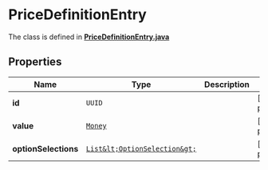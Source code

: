 

# PriceDefinitionEntry

The class is defined in **[PriceDefinitionEntry.java](../../src/main/java/com/aixtra/couchcode/model/PriceDefinitionEntry.java)**

## Properties

| Name                 | Type                                                | Description | Notes               | 
|----------------------|-----------------------------------------------------|-------------|---------------------|
| **id**               | `UUID`                                              |             | [optional property] | 
| **value**            | [`Money`](Money.md)                                 |             | [optional property] | 
| **optionSelections** | [`List&lt;OptionSelection&gt;`](OptionSelection.md) |             | [optional property] | 





